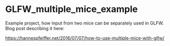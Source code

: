 # GLFW_multiple_mice_example

Example project, how input from two mice can be separately used in GLFW. Blog post describing it here:

https://hannespfeiffer.net/2016/07/07/how-to-use-multiple-mice-with-glfw/
